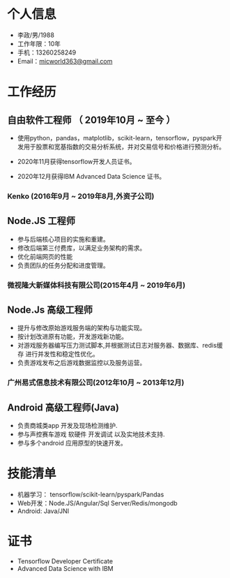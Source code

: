 
# 个人信息
 - 李政/男/1988 
 - 工作年限：10年
 - 手机：13260258249
 - Email：micworld363@gmail.com

# 工作经历

## 自由软件工程师 （ 2019年10月 ~ 至今 ）
- 使用python，pandas，matplotlib，scikit-learn，tensorflow，pyspark开发用于股票和宽基指数的交易分析系统，并对交易信号和价格进行预测分析。

- 2020年11月获得tensorflow开发人员证书。

- 2020年12月获得IBM Advanced Data Science 证书。

### Kenko (2016年9月 ~ 2019年8月,外资子公司)
## Node.JS 工程师
- 参与后端核心项目的实施和重建。
- 修改后端第三付费库，以满足业务架构的需求。
- 优化前端网页的性能
- 负责团队的任务分配和进度管理。


### 微视隆大新媒体科技有限公司(2015年4月 ~ 2019年6月)
## Node.Js 高级工程师
- 提升与修改原始游戏服务端的架构与功能实现。
- 按计划改进原有功能，开发游戏新功能。
- 对游戏服务器编写压力测试脚本,并根据测试日志对服务器、数据库、redis缓存 进行并发性和稳定性优化。
- 负责游戏发布之后游戏数据监控以及服务运营。


### 广州易式信息技术有限公司(2012年10月 ~ 2013年12月)
## Android 高级工程师(Java)
-  负责商城类app 开发及现场检测维护.
-  参与声控赛车游戏 软硬件 开发调试 以及实地技术支持.
-  参与多个android 应用原型的快速开发。

# 技能清单
- 机器学习： tensorflow/scikit-learn/pyspark/Pandas
- Web开发：Node.JS/Angular/Sql Server/Redis/mongodb
- Android: Java/JNI

# 证书
- Tensorflow Developer Certificate
- Advanced Data Science with IBM 